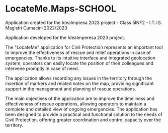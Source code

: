 # LocateMe.Maps-SCHOOL
Application created for the IdeaImpresa 2023 project - Class 5INF2 - I.T.I.S. Magistri Cumacini 2022/2023

Application developed for the IdeaImperesa 2023 project.

The "LocateMe" application for Civil Protection represents an important tool to improve the effectiveness of rescue and relief operations in case of emergencies. Thanks to its intuitive interface and integrated geolocation system, operators can easily locate the position of their colleagues and intervene promptly in case of need.

The application allows recording any issues in the territory through the insertion of markers and related notes on the map, providing significant support in the management and planning of rescue operations.

The main objectives of the application are to improve the timeliness and effectiveness of rescue operations, allowing operators to maintain a complete and detailed view of ongoing emergencies. The application has been designed to provide a practical and functional solution to the needs of Civil Protection, offering greater coordination and control capacity over the territory.
